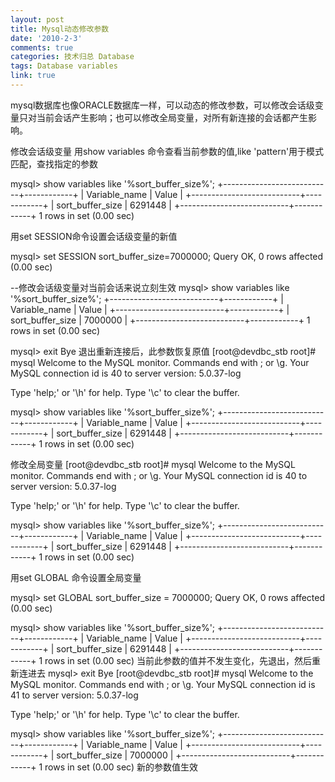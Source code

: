 ```yaml
---
layout: post
title: Mysql动态修改参数
date: '2010-2-3'
comments: true
categories: 技术归总 Database
tags: Database variables
link: true
---
```

mysql数据库也像ORACLE数据库一样，可以动态的修改参数，可以修改会话级变量只对当前会话产生影响；也可以修改全局变量，对所有新连接的会话都产生影响。

修改会话级变量
用show variables 命令查看当前参数的值,like 'pattern'用于模式匹配，查找指定的参数

mysql> show variables like '%sort_buffer_size%';
+---------------------------+------------+
| Variable_name             | Value      |
+---------------------------+------------+
| sort_buffer_size          | 6291448    |
+---------------------------+------------+
1 rows in set (0.00 sec)

用set SESSION命令设置会话级变量的新值

mysql> set SESSION sort_buffer_size=7000000;
Query OK, 0 rows affected (0.00 sec)

--修改会话级变量对当前会话来说立刻生效
mysql> show variables like '%sort_buffer_size%';
+---------------------------+------------+
| Variable_name             | Value      |
+---------------------------+------------+
| sort_buffer_size          | 7000000    |
+---------------------------+------------+
1 rows in set (0.00 sec)

mysql> exit
Bye
退出重新连接后，此参数恢复原值
[root@devdbc_stb root]# mysql
Welcome to the MySQL monitor.  Commands end with ; or \g.
Your MySQL connection id is 40 to server version: 5.0.37-log

Type 'help;' or '\h' for help. Type '\c' to clear the buffer.

mysql> show variables like '%sort_buffer_size%';
+---------------------------+------------+
| Variable_name             | Value      |
+---------------------------+------------+
| sort_buffer_size          | 6291448    |
+---------------------------+------------+
1 rows in set (0.00 sec)

修改全局变量
[root@devdbc_stb root]# mysql
Welcome to the MySQL monitor.  Commands end with ; or \g.
Your MySQL connection id is 40 to server version: 5.0.37-log

Type 'help;' or '\h' for help. Type '\c' to clear the buffer.

mysql> show variables like '%sort_buffer_size%';
+---------------------------+------------+
| Variable_name             | Value      |
+---------------------------+------------+
| sort_buffer_size          | 6291448    |
+---------------------------+------------+
1 rows in set (0.00 sec)

用set GLOBAL 命令设置全局变量

mysql> set GLOBAL sort_buffer_size = 7000000;
Query OK, 0 rows affected (0.00 sec)

mysql> show variables like '%sort_buffer_size%';
+---------------------------+------------+
| Variable_name             | Value      |
+---------------------------+------------+
| sort_buffer_size          | 6291448    |
+---------------------------+------------+
1 rows in set (0.00 sec)
当前此参数的值并不发生变化，先退出，然后重新连进去
mysql> exit
Bye
[root@devdbc_stb root]# mysql
Welcome to the MySQL monitor.  Commands end with ; or \g.
Your MySQL connection id is 41 to server version: 5.0.37-log

Type 'help;' or '\h' for help. Type '\c' to clear the buffer.

mysql> show variables like '%sort_buffer_size%';
+---------------------------+------------+
| Variable_name             | Value      |
+---------------------------+------------+
| sort_buffer_size          | 7000000    |
+---------------------------+------------+
1 rows in set (0.00 sec)
新的参数值生效
